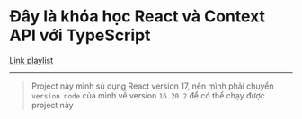 # Đây là khóa học React và Context API với TypeScript

[Link playlist](https://www.youtube.com/playlist?list=PLKzNGvIJtUDZgVFTznjvYtX_aWg9mmmea)

---

> Project này mình sủ dụng React version 17, nên mình phải chuyển `version node` của mình về version `16.20.2` để có thể chạy được project này
